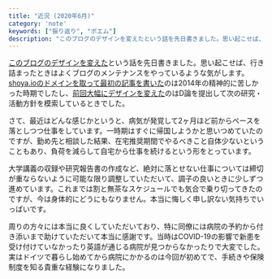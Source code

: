 ```yaml
---
title: "近況 (2020年6月)"
category: 'note'
keywords: ["振り返り", "ポエム"]
description: "このブログのデザインを変えたという話を先日書きました。思い起こせば、行き詰まったときはよくブログのメンテナンスをやっているような気がします。"
---
```


[このブログのデザインを変えた](/ja/posts/blog-design)という話を先日書きました。思い起こせば、行き詰まったときはよくブログのメンテナンスをやっているような気がします。[shoya.ioのドメインを取って最初の記事を書いた](/ja/posts/how-google-works/)のは2014年の精神的に苦しかった時期でしたし、[前回大幅にデザインを変えた](/ja/posts/hugo/)のはD論を提出して次の研究・活動方針を模索しているときでした。

さて、最近はどんな感じかというと、病気が発覚して2ヶ月ほど前からペースを落としつつ仕事をしています。一時期はすぐに帰国しようかと思いつめていたのですが、勤め先と相談した結果、在宅推奨期間でやるべきこと自体少ないということもあり、負荷を減らして自宅から仕事を続けるという形をとっています。

大学講義の収録や研究報告書の作成など、絶対に落とせない仕事については締切が重ならないように可能な限り調整していただいて、調子の良いときに少しずつ進めています。これまでは割と無茶なスケジュールでも気合で乗り切ってきたのですが、今は身体的にどうにもなりません。本当に悔しく申し訳ない気持ちでいっぱいです。

周りの方々には本当に良くしていただいており、特に同僚には病院の予約から付き添いまで助けていただいて本当に感謝です。当時はCOVID-19の影響で新患を受け付けていなかったり英語が通じる病院が見つからなかったりで大変でした。実はドイツで暮らし始めてから病院にかかるのは今回が初めてで、手続きや保険制度を知る貴重な経験になりました。